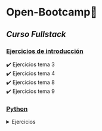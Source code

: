# Open-Bootcamp📌 

## _Curso Fullstack_


### [Ejercicios de introducción](https://github.com/JGRoldan/Open-Bootcamp/tree/main/EjerciciosDeIntroduccion)
:heavy_check_mark: Ejercicios tema 3  
:heavy_check_mark: Ejercicios tema 4  
:heavy_check_mark: Ejercicios tema 8  
:heavy_check_mark: Ejercicios tema 9  

### [Python](https://github.com/JGRoldan/Open-Bootcamp/tree/main/Python)

<details>
<summary> Ejercicios </summary>

  :heavy_check_mark: Ejercicio 1  
  :heavy_check_mark: Ejercicio 2  
  :heavy_check_mark: Ejercicio 3 (IMC)   
  :heavy_check_mark: Ejercicio 4 (Cuenta regresiva 100 a 1)  
  :x: Ejercicio 5  
  :x: Ejercicio 6  
  :x: Ejercicio 7  
  :x: Ejercicio 8  
  :x: Ejercicio 9  
  :x: Ejercicio 10  
  :x: Ejercicio 11  
  :x: Ejercicio 12  
  :x: Ejercicio 13  
  :x: Ejercicio 14  
  :x: Ejercicio 15  
  :x: Ejercicio 16  
  :x: Ejercicio 17  
</details>

